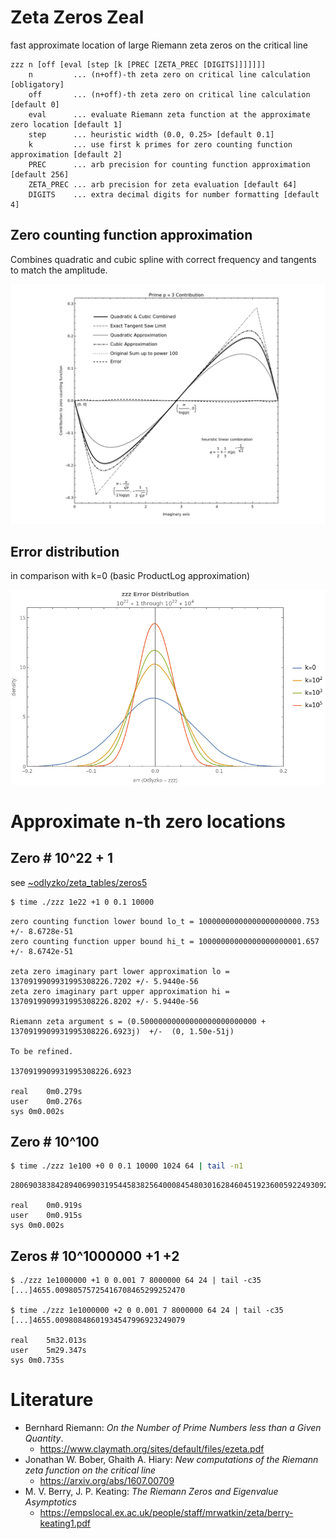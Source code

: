 # Zeta Zeros Zeal
fast approximate location of large Riemann zeta zeros on the critical line

```text
zzz n [off [eval [step [k [PREC [ZETA_PREC [DIGITS]]]]]]]
    n         ... (n+off)-th zeta zero on critical line calculation [obligatory]
    off       ... (n+off)-th zeta zero on critical line calculation [default 0]
    eval      ... evaluate Riemann zeta function at the approximate zero location [default 1]
    step      ... heuristic width (0.0, 0.25> [default 0.1]
    k         ... use first k primes for zero counting function approximation [default 2]
    PREC      ... arb precision for counting function approximation [default 256]
    ZETA_PREC ... arb precision for zeta evaluation [default 64]
    DIGITS    ... extra decimal digits for number formatting [default 4]
```


## Zero counting function approximation

Combines quadratic and cubic spline with correct frequency and tangents to match the amplitude.  

![waves](doc/waves.png)

## Error distribution

in comparison with k=0 (basic ProductLog approximation)

![errors](doc/errors.png)

# Approximate n-th zero locations

## Zero # 10^22 + 1

see [~odlyzko/zeta_tables/zeros5](https://www-users.cse.umn.edu/~odlyzko/zeta_tables/zeros5)

```bash
$ time ./zzz 1e22 +1 0 0.1 10000
```

```text
zero counting function lower bound lo_t = 10000000000000000000000.753 +/- 8.6728e-51
zero counting function upper bound hi_t = 10000000000000000000001.657 +/- 8.6742e-51

zeta zero imaginary part lower approximation lo = 1370919909931995308226.7202 +/- 5.9440e-56
zeta zero imaginary part upper approximation hi = 1370919909931995308226.8202 +/- 5.9440e-56

Riemann zeta argument s = (0.50000000000000000000000000 + 1370919909931995308226.6923j)  +/-  (0, 1.50e-51j)

To be refined.

1370919909931995308226.6923

real	0m0.279s
user	0m0.276s
sys	0m0.002s
```

## Zero # 10^100

```bash
$ time ./zzz 1e100 +0 0 0.1 10000 1024 64 | tail -n1
```

```text
280690383842894069903195445838256400084548030162846045192360059224930922349073043060335653109252473.2529

real	0m0.919s
user	0m0.915s
sys	0m0.002s
```

## Zeros # 10^1000000 +1 +2

```text
$ ./zzz 1e1000000 +1 0 0.001 7 8000000 64 24 | tail -c35
[...]4655.00980575725416708465299252470

$ time ./zzz 1e1000000 +2 0 0.001 7 8000000 64 24 | tail -c35
[...]4655.00980848601934547996923249079

real	5m32.013s
user	5m29.347s
sys	0m0.735s
```

# Literature

* Bernhard Riemann: *On the Number of Prime Numbers less than a Given Quantity*.
  * https://www.claymath.org/sites/default/files/ezeta.pdf
* Jonathan W. Bober, Ghaith A. Hiary: *New computations of the Riemann zeta function on the critical line*
  * https://arxiv.org/abs/1607.00709
* M. V. Berry, J. P. Keating: *The Riemann Zeros and Eigenvalue Asymptotics*
  * https://empslocal.ex.ac.uk/people/staff/mrwatkin/zeta/berry-keating1.pdf
